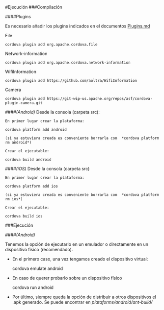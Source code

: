 #Ejecución
###Compilación

####Plugins

Es necesario añadir los plugins indicados en el documentos [Plugins.md](https://github.com/aoltra/VisualDomo/blob/master/doc/Plugins.md)

File

    cordova plugin add org.apache.cordova.file

Network-information

    cordova plugin add org.apache.cordova.network-information

WifiInformation

    cordova plugin add https://github.com/aoltra/WifiInformation

Camera

    cordova plugin add https://git-wip-us.apache.org/repos/asf/cordova-plugin-camera.git 


####*(Android)* 
Desde la consola (carpeta src):

	En primer lugar crear la plataforma:

	cordova platform add android

	(si ya estuviera creada es conveniente borrarla con  *cordova platform rm android*)

	Crear el ejecutable:
    
    cordova build android
    
####*(iOS)* Desde la consola (carpeta src)

	En primer lugar crear la plataforma:

	cordova platform add ios

	(si ya estuviera creada es conveniente borrarla con  *cordova platform rm ios*)

	Crear el ejecutable:

    cordova build ios
  
###Ejecución
 
####*(Android)* 

Tenemos la opción de ejecutarlo en un emulador o directamente en un dispositivo físico (recomendado). 
             
* En el primero caso, una vez tengamos creado el dispositivo virtual:
         
    cordova emulate android

* En caso de querer probarlo sobre un dispositivo físico

    cordova run android

* Por último, siempre queda la opción de distribuir a otros dispositivos el .apk generado. Se puede encontrar en *plataforms/android/ant-build/*
